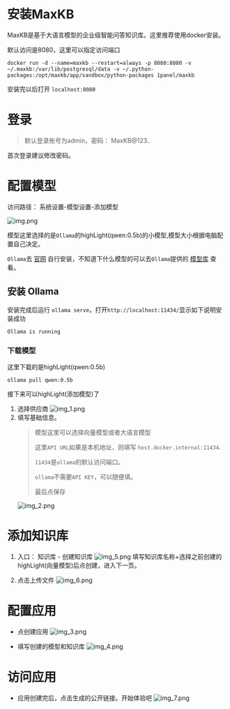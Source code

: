 # 安装MaxKB

MaxKB是基于大语言模型的企业级智能问答知识库。这里推荐使用docker安装。

默认访问是8080，这里可以指定访问端口

```shell
docker run -d --name=maxkb --restart=always -p 8080:8080 -v ~/.maxkb:/var/lib/postgresql/data -v ~/.python-packages:/opt/maxkb/app/sandbox/python-packages 1panel/maxkb
```

安装完以后打开 `localhost:8080`

# 登录

> 默认登录账号为admin，密码： MaxKB@123..

首次登录建议修改密码。

# 配置模型

访问路径： 系统设置-模型设置-添加模型

![img.png](img.png)

模型这里选择的是`Ollama`的highLight(qwen:0.5b)的小模型,模型大小根据电脑配置自己决定。

`Ollama`去 [官网](https://ollama.com/download) 自行安装，不知道下什么模型的可以去`Ollama`提供的 [模型库](https://ollama.com/search) 查看。

## 安装 Ollama

安装完成后运行 `ollama serve`，打开`http://localhost:11434/`显示如下说明安装成功

```
Ollama is running
```

### 下载模型

这里下载的是highLight(qwen:0.5b)

`ollama pull qwen:0.5b`

接下来可以highLight(添加模型)了

1. 选择供应商
    ![img_1.png](img_1.png)
2. 填写基础信息。
   > 模型这里可以选择向量模型或者大语言模型
   > 
   > 这里`API URL`如果是本机地址，则填写 `host.docker.internal:11434`. 
   > 
   > `11434`是`ollama`的默认访问端口。
   > 
   > `ollama`不需要`API KEY`，可以随便填。
   > 
   > 最后点保存
   > 
    ![img_2.png](img_2.png)
   
# 添加知识库
1. 入口： 知识库 - 创建知识库
![img_5.png](img_5.png)
填写知识库名称+选择之前创建的highLight(向量模型)后点创建，进入下一页。

2. 点击上传文件
![img_6.png](img_6.png)

# 配置应用
* 点创建应用
![img_3.png](img_3.png)

* 填写创建的模型和知识库
![img_4.png](img_4.png)
  
# 访问应用
* 应用创建完后，点击生成的公开链接。开始体验吧
![img_7.png](img_7.png)
  
